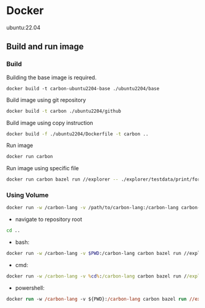 # Docker

<!--
Part of the Carbon Language project, under the Apache License v2.0 with LLVM
Exceptions. See /LICENSE for license information.
SPDX-License-Identifier: Apache-2.0 WITH LLVM-exception
-->

ubuntu:22.04

## Build and run image

### Build

Building the base image is required.

```
docker build -t carbon-ubuntu2204-base ./ubuntu2204/base
```

Build image using git repository

```bash
docker build -t carbon ./ubuntu2204/github
```

Build image using copy instruction

```bash
docker build -f ./ubuntu2204/Dockerfile -t carbon ..
```

Run image

```bash
docker run carbon
```

Run image using specific file

```bash
docker run carbon bazel run //explorer -- ./explorer/testdata/print/format_only.carbon
```

### Using Volume

```bash
docker run -w /carbon-lang -v /path/to/carbon-lang:/carbon-lang carbon-ubuntu2004-base bazel run //explorer -- ./explorer/testdata/print/format_only.carbon
```

-   navigate to repository root

```bash
cd ..
```

-   bash:

```bash
docker run -w /carbon-lang -v $PWD:/carbon-lang carbon bazel run //explorer -- ./explorer/testdata/print/format_only.carbon
```

-   cmd:

```cmd
docker run -w /carbon-lang -v %cd%:/carbon-lang carbon bazel run //explorer -- ./explorer/testdata/print/format_only.carbon
```

-   powershell:

```ps
docker run -w /carbon-lang -v ${PWD}:/carbon-lang carbon bazel run //explorer -- ./explorer/testdata/print/format_only.carbon
```
